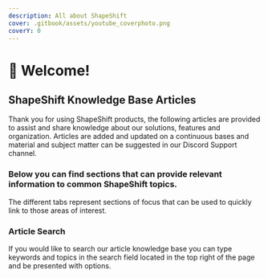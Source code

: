 ```yaml
---
description: All about ShapeShift
cover: .gitbook/assets/youtube_coverphoto.png
coverY: 0
---
```


# 🥳 Welcome!

## ShapeShift Knowledge Base Articles

Thank you for using ShapeShift products, the following articles are provided to assist and share knowledge about our solutions, features and organization. Articles are added and updated on a continuous bases and material and subject matter can be suggested in our Discord Support channel.

### Below you can find sections that can provide relevant information to common ShapeShift topics.

The different tabs represent sections of focus that can be used to quickly link to those areas of interest.

### Article Search

If you would like to search our article knowledge base you can type keywords and topics in the search field located in the top right of the page and be presented with options.
